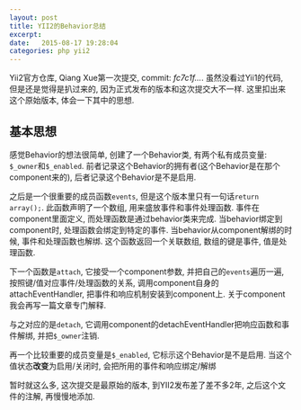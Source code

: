 ```yaml
---
layout: post
title: YII2的Behavior总结
excerpt: 
date:   2015-08-17 19:28:04
categories: php yii2
---
```


Yii2官方仓库, Qiang Xue第一次提交, commit: *fc7c1f...*. 虽然没看过Yii1的代码, 但是还是觉得是扒过来的,
因为正式发布的版本和这次提交大不一样. 这里扣出来这个原始版本, 体会一下其中的思想.

## 基本思想

感觉Behavior的想法很简单, 创建了一个Behavior类, 有两个私有成员变量: `$_owner`和`$_enabled`.
前者记录这个Behavior的拥有者(这个Behavior是在那个component来的), 后者记录这个Behavior是不是启用.

之后是一个很重要的成员函数`events`, 但是这个版本里只有一句话`return array();`. 此函数声明了一个数组,
用来盛放事件和事件处理函数. 事件在component里面定义, 而处理函数是通过behavior类来完成.
当behavior绑定到component时, 处理函数会绑定到特定的事件. 当behavior从component解绑的时候,
事件和处理函数也解绑. 这个函数返回一个关联数组, 数组的键是事件, 值是处理函数.

下一个函数是`attach`, 它接受一个component参数, 并把自己的`events`遍历一遍, 按照键/值对应事件/处理函数的关系,
调用component自身的attachEventHandler, 把事件和响应机制安装到component上. 关于component我会再写一篇文章专门解释.

与之对应的是`detach`, 它调用component的detachEventHandler把响应函数和事件解绑, 并把`$_owner`注销.

再一个比较重要的成员变量是`$_enabled`, 它标示这个Behavior是不是启用. 当这个值状态**改变**为启用/关闭时, 会把所用的事件和响应绑定/解绑

暂时就这么多, 这次提交是最原始的版本, 到YII2发布差了差不多2年, 之后这个文件的注解, 再慢慢地添加.

